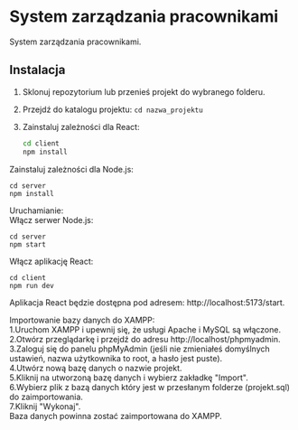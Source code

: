 # System zarządzania pracownikami

System zarządzania pracownikami.

## Instalacja

1. Sklonuj repozytorium lub przenieś projekt do wybranego folderu.
2. Przejdź do katalogu projektu: `cd nazwa_projektu`
3. Zainstaluj zależności dla React:

   ```bash
   cd client
   npm install

Zainstaluj zależności dla Node.js:


    cd server
    npm install
Uruchamianie:  
Włącz serwer Node.js:


    cd server
    npm start


Włącz aplikację React:


    cd client
    npm run dev

Aplikacja React będzie dostępna pod adresem: http://localhost:5173/start.
   
Importowanie bazy danych do XAMPP:  
1.Uruchom XAMPP i upewnij się, że usługi Apache i MySQL są włączone.   
2.Otwórz przeglądarkę i przejdź do adresu http://localhost/phpmyadmin.   
3.Zaloguj się do panelu phpMyAdmin (jeśli nie zmieniałeś domyślnych ustawień, nazwa użytkownika to root, a hasło jest puste).  
4.Utwórz nową bazę danych o nazwie projekt.  
5.Kliknij na utworzoną bazę danych i wybierz zakładkę "Import".  
6.Wybierz plik z bazą danych który jest w przesłanym folderze (projekt.sql) do zaimportowania.  
7.Kliknij "Wykonaj".  
Baza danych powinna zostać zaimportowana do XAMPP.

